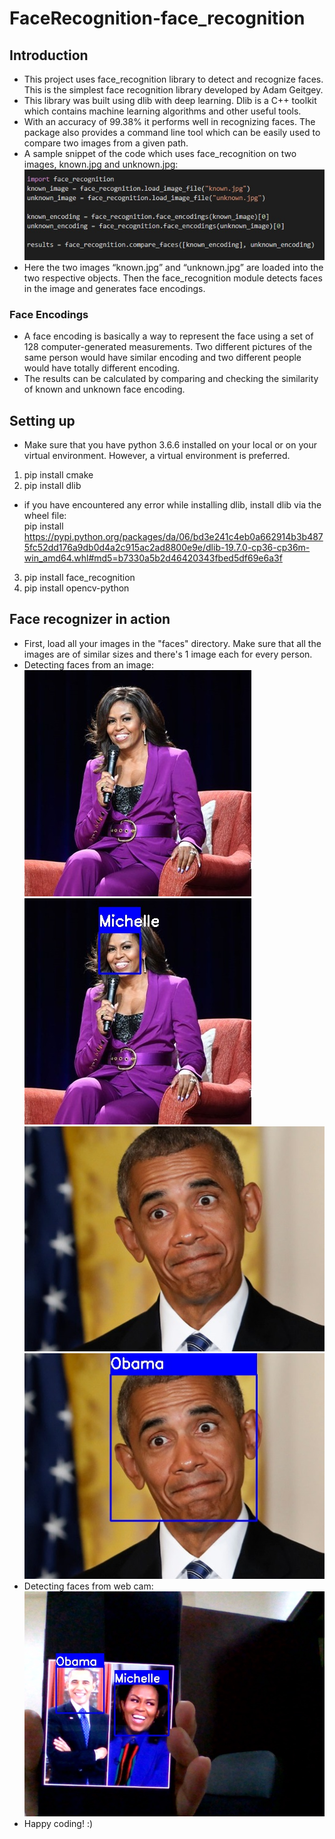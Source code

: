 # FaceRecognition-face_recognition
## Introduction
  - This project uses face_recognition library to detect and recognize faces. This is the simplest face recognition library developed by Adam Geitgey. 
  - This library was built using dlib with deep learning. Dlib is a C++ toolkit which contains machine learning algorithms and other useful tools. 
  - With an accuracy of 99.38% it performs well in recognizing faces. The package also provides a command line tool which can be easily used to compare two images from a given path.
  -  A sample snippet of the code which uses face_recognition on two images, known.jpg and unknown.jpg:
    ![](GitHubImages/sample_code.jpg)
  - Here the two images “known.jpg” and “unknown.jpg” are loaded into the two respective objects. Then the face_recognition module detects faces in the image and generates face    encodings. 
  ### Face Encodings
  - A face encoding is basically a way to represent the face using a set of 128 computer-generated measurements. Two different pictures of the same person would have similar encoding and two different people would have totally different encoding.
  - The results can be calculated by comparing and checking the similarity of known and unknown face encoding. 
## Setting up  
  - Make sure that you have python 3.6.6 installed on your local or on your virtual environment. However, a virtual environment is preferred.
  1.	pip install cmake
  2.	pip install dlib
  - if you have encountered any error while installing dlib, install dlib via the wheel file:\
  pip install https://pypi.python.org/packages/da/06/bd3e241c4eb0a662914b3b4875fc52dd176a9db0d4a2c915ac2ad8800e9e/dlib-19.7.0-cp36-cp36m-win_amd64.whl#md5=b7330a5b2d46420343fbed5df69e6a3f
  3.	pip install face_recognition
  4.  pip install opencv-python
## Face recognizer in action
  - First, load all your images in the "faces" directory. Make sure that all the images are of similar sizes and there's 1 image each for every person.
  - Detecting faces from an image:\
  ![](GitHubImages/unknown_image1.jpg)
  ![](GitHubImages/face_recog1.jpg)
  ![](GitHubImages/unknown_image2.jpg)
  ![](GitHubImages/face_recog2.jpg)
  - Detecting faces from web cam:\
  ![](GitHubImages/facerecog.jpg)
  - Happy coding! :)
